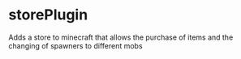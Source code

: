 # storePlugin

Adds a store to minecraft that allows the purchase of items and the changing of spawners to different mobs
